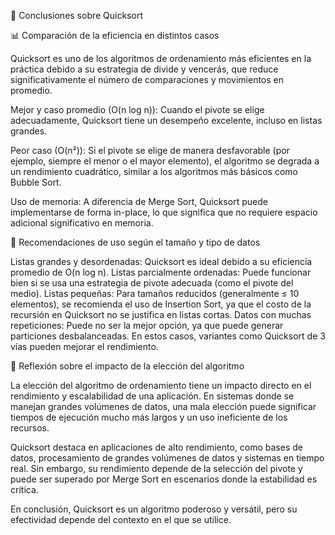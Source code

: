 📌 Conclusiones sobre Quicksort

📊 Comparación de la eficiencia en distintos casos

Quicksort es uno de los algoritmos de ordenamiento más eficientes en la práctica debido a su estrategia de divide y vencerás, que reduce significativamente el número de comparaciones y movimientos en promedio.

Mejor y caso promedio (O(n log n)): Cuando el pivote se elige adecuadamente, Quicksort tiene un desempeño excelente, incluso en listas grandes.

Peor caso (O(n²)): Si el pivote se elige de manera desfavorable (por ejemplo, siempre el menor o el mayor elemento), el algoritmo se degrada a un rendimiento cuadrático, similar a los algoritmos más básicos como Bubble Sort.

Uso de memoria: A diferencia de Merge Sort, Quicksort puede implementarse de forma in-place, lo que significa que no requiere espacio adicional significativo en memoria.

📌 Recomendaciones de uso según el tamaño y tipo de datos

Listas grandes y desordenadas: Quicksort es ideal debido a su eficiencia promedio de O(n log n).
Listas parcialmente ordenadas: Puede funcionar bien si se usa una estrategia de pivote adecuada (como el pivote del medio).
Listas pequeñas: Para tamaños reducidos (generalmente ≤ 10 elementos), se recomienda el uso de Insertion Sort, ya que el costo de la recursión en Quicksort no se justifica en listas cortas.
Datos con muchas repeticiones: Puede no ser la mejor opción, ya que puede generar particiones desbalanceadas. En estos casos, variantes como Quicksort de 3 vías pueden mejorar el rendimiento.

🤔 Reflexión sobre el impacto de la elección del algoritmo

La elección del algoritmo de ordenamiento tiene un impacto directo en el rendimiento y escalabilidad de una aplicación. En sistemas donde se manejan grandes volúmenes de datos, una mala elección puede significar tiempos de ejecución mucho más largos y un uso ineficiente de los recursos.

Quicksort destaca en aplicaciones de alto rendimiento, como bases de datos, procesamiento de grandes volúmenes de datos y sistemas en tiempo real. Sin embargo, su rendimiento depende de la selección del pivote y puede ser superado por Merge Sort en escenarios donde la estabilidad es crítica.

En conclusión, Quicksort es un algoritmo poderoso y versátil, pero su efectividad depende del contexto en el que se utilice.
